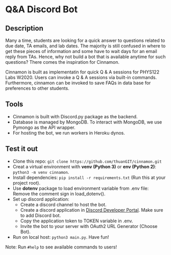 # Q&A Discord Bot

## Description

Many a time, students are looking for a quick answer to questions related to due date, TA emails, and lab dates. The majority is still confused in where to get these pieces of information and some have to wait days for an email reply from TAs. Hence, why not build a bot that is available anytime for such questions? There comes the inspiration for Cinnamon.

Cinnamon is built as implementatin for quick Q & A sessions for PHYS122 Labs W2020. Users can invoke a Q & A sessions via built-in commands. Furthermore, cinnamon can be invoked to save FAQs in data base for preferences to other students.

## Tools

- Cinnamon is built with Discord.py package as the backend.
- Database is managed by MongoDB. To interact with MongoDB, we use Pymongo as the API wrapper.
- For hosting the bot, we run workers in Heroku dynos.

## Test it out

- Clone this repo: `git clone https://github.com/thuanGIT/cinnamon.git`
- Creat a virtual environment with **venv (Python 3)** or **env (Python 2)**: `python3 -m venv cinnamon`.
- Install dependencies: `pip install -r requirements.txt` (Run this at your project root).
- Use **dotenv** package to load environment variable from .env file: Remove the comment sign in load_dotenv().
- Set up discord application:
  - Create a discord channel to host the bot.
  - Create a discord application in [Discord Developer Portal](https://discord.com/developers/applications). Make sure to add Discord bot.
  - Copy the application token to TOKEN variable in .env.
  - Invite the bot to your server with OAuth2 URL Generator (Choose Bot).
- Run on local host: `python3 main.py`. Have fun!

Note: Run `#help` to see available commands to users!
